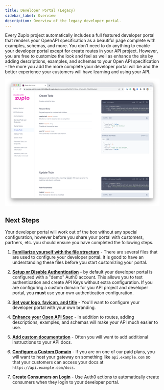 ```yaml
---
title: Developer Portal (Legacy)
sidebar_label: Overview
description: Overview of the legacy developer portal.
---
```


<LegacyDevPortal />

Every Zuplo project automatically includes a full featured developer portal that
renders your OpenAPI specification as a beautiful page complete with examples,
schemas, and more. You don't need to do anything to enable your developer portal
except for create routes in your API project. However, you are free to customize
the look and feel as well as enhance the site by adding descriptions, examples,
and schemas to your Open API specification - the more you add the more complete
your developer portal will be and the better experience your customers will have
learning and using your API.

![Zuplo developer portal](../../../public/media/developer-portal/6453cd75-6d0c-4e7f-8a6c-5852a06b8c3b.png)

## Next Steps

Your developer portal will work out of the box without any special
configuration, however before you share your portal with customers, partners,
etc. you should ensure you have completed the following steps.

1. **[Familiarize yourself with the file structure](./dev-portal-setup.md)** -
   There are several files that are used to configure your developer portal. It
   is good to have an understanding these files before you start customizing
   your portal.

1. **[Setup or Disable Authentication](./dev-portal-auth.md)** - by default your
   developer portal is configured with a "demo" Auth0 account. This allows you
   to test authentication and create API Keys without extra configuration. If
   you are configuring a custom domain for you API project and developer portal,
   you **must** use your own authentication configuration.

1. **[Set your logo, favicon, and title](./dev-portal-json.md)** - You'll want
   to configure your developer portal with your own branding.

1. **[Enhance your Open API Spec](./dev-portal-configuration.md)** - In addition
   to routes, adding descriptions, examples, and schemas will make your API much
   easier to use.

1. **[Add custom documentation](./dev-portal-adding-pages.md)** - Often you will
   want to add additional instructions to your API docs.

1. **[Configure a Custom Domain](/docs/articles/custom-domains)** - If you are
   on one of our paid plans, you will want to host your gateway on something
   like `api.example.com` so that your customers can access your docs at
   `https://api.example.com/docs`.

1. **[Create Consumers on Login](./dev-portal-create-consumer-on-auth.md)** -
   Use Auth0 actions to automatically create consumers when they login to your
   developer portal.
